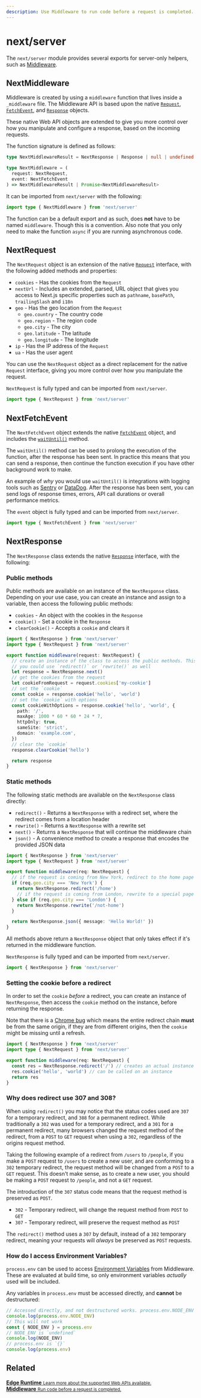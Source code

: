 ```yaml
---
description: Use Middleware to run code before a request is completed.
---
```


# next/server

The `next/server` module provides several exports for server-only helpers, such as [Middleware](/docs/middleware.md).

## NextMiddleware

Middleware is created by using a `middleware` function that lives inside a `_middleware` file. The Middleware API is based upon the native [`Request`](https://developer.mozilla.org/en-US/docs/Web/API/Request), [`FetchEvent`](https://developer.mozilla.org/en-US/docs/Web/API/FetchEvent), and [`Response`](https://developer.mozilla.org/en-US/docs/Web/API/Response) objects.

These native Web API objects are extended to give you more control over how you manipulate and configure a response, based on the incoming requests.

The function signature is defined as follows:

```ts
type NextMiddlewareResult = NextResponse | Response | null | undefined

type NextMiddleware = (
  request: NextRequest,
  event: NextFetchEvent
) => NextMiddlewareResult | Promise<NextMiddlewareResult>
```

It can be imported from `next/server` with the following:

```ts
import type { NextMiddleware } from 'next/server'
```

The function can be a default export and as such, does **not** have to be named `middleware`. Though this is a convention. Also note that you only need to make the function `async` if you are running asynchronous code.

## NextRequest

The `NextRequest` object is an extension of the native [`Request`](https://developer.mozilla.org/en-US/docs/Web/API/Request) interface, with the following added methods and properties:

- `cookies` - Has the cookies from the `Request`
- `nextUrl` - Includes an extended, parsed, URL object that gives you access to Next.js specific properties such as `pathname`, `basePath`, `trailingSlash` and `i18n`
- `geo` - Has the geo location from the `Request`
  - `geo.country` - The country code
  - `geo.region` - The region code
  - `geo.city` - The city
  - `geo.latitude` - The latitude
  - `geo.longitude` - The longitude
- `ip` - Has the IP address of the `Request`
- `ua` - Has the user agent

You can use the `NextRequest` object as a direct replacement for the native `Request` interface, giving you more control over how you manipulate the request.

`NextRequest` is fully typed and can be imported from `next/server`.

```ts
import type { NextRequest } from 'next/server'
```

## NextFetchEvent

The `NextFetchEvent` object extends the native [`FetchEvent`](https://developer.mozilla.org/en-US/docs/Web/API/FetchEvent) object, and includes the [`waitUntil()`](https://developer.mozilla.org/en-US/docs/Web/API/ExtendableEvent/waitUntil) method.

The `waitUntil()` method can be used to prolong the execution of the function, after the response has been sent. In practice this means that you can send a response, then continue the function execution if you have other background work to make.

An example of _why_ you would use `waitUntil()` is integrations with logging tools such as [Sentry](https://sentry.io) or [DataDog](https://www.datadoghq.com). After the response has been sent, you can send logs of response times, errors, API call durations or overall performance metrics.

The `event` object is fully typed and can be imported from `next/server`.

```ts
import type { NextFetchEvent } from 'next/server'
```

## NextResponse

The `NextResponse` class extends the native [`Response`](https://developer.mozilla.org/en-US/docs/Web/API/Response) interface, with the following:

### Public methods

Public methods are available on an instance of the `NextResponse` class. Depending on your use case, you can create an instance and assign to a variable, then access the following public methods:

- `cookies` - An object with the cookies in the `Response`
- `cookie()` - Set a cookie in the `Response`
- `clearCookie()` - Accepts a `cookie` and clears it

```ts
import { NextResponse } from 'next/server'
import type { NextRequest } from 'next/server'

export function middleware(request: NextRequest) {
  // create an instance of the class to access the public methods. This uses `next()`,
  // you could use `redirect()` or `rewrite()` as well
  let response = NextResponse.next()
  // get the cookies from the request
  let cookieFromRequest = request.cookies['my-cookie']
  // set the `cookie`
  const cookie = response.cookie('hello', 'world')
  // set the `cookie` with options
  const cookieWithOptions = response.cookie('hello', 'world', {
    path: '/',
    maxAge: 1000 * 60 * 60 * 24 * 7,
    httpOnly: true,
    sameSite: 'strict',
    domain: 'example.com',
  })
  // clear the `cookie`
  response.clearCookie('hello')

  return response
}
```

### Static methods

The following static methods are available on the `NextResponse` class directly:

- `redirect()` - Returns a `NextResponse` with a redirect set, where the redirect comes from a location header
- `rewrite()` - Returns a `NextResponse` with a rewrite set
- `next()` - Returns a `NextResponse` that will continue the middleware chain
- `json()` - A convenience method to create a response that encodes the provided JSON data

```ts
import { NextResponse } from 'next/server'
import type { NextRequest } from 'next/server'

export function middleware(req: NextRequest) {
  // if the request is coming from New York, redirect to the home page
  if (req.geo.city === 'New York') {
    return NextResponse.redirect('/home')
    // if the request is coming from London, rewrite to a special page
  } else if (req.geo.city === 'London') {
    return NextResponse.rewrite('/not-home')
  }

  return NextResponse.json({ message: 'Hello World!' })
}
```

All methods above return a `NextResponse` object that only takes effect if it's returned in the middleware function.

`NextResponse` is fully typed and can be imported from `next/server`.

```ts
import { NextResponse } from 'next/server'
```

### Setting the cookie before a redirect

In order to set the `cookie` _before_ a redirect, you can create an instance of `NextResponse`, then access the `cookie` method on the instance, before returning the response.

Note that there is a [Chrome bug](https://bugs.chromium.org/p/chromium/issues/detail?id=696204) which means the entire redirect chain **must** be from the same origin, if they are from different origins, then the `cookie` might be missing until a refresh.

```ts
import { NextResponse } from 'next/server'
import type { NextRequest } from 'next/server'

export function middleware(req: NextRequest) {
  const res = NextResponse.redirect('/') // creates an actual instance
  res.cookie('hello', 'world') // can be called on an instance
  return res
}
```

### Why does redirect use 307 and 308?

When using `redirect()` you may notice that the status codes used are `307` for a temporary redirect, and `308` for a permanent redirect. While traditionally a `302` was used for a temporary redirect, and a `301` for a permanent redirect, many browsers changed the request method of the redirect, from a `POST` to `GET` request when using a `302`, regardless of the origins request method.

Taking the following example of a redirect from `/users` to `/people`, if you make a `POST` request to `/users` to create a new user, and are conforming to a `302` temporary redirect, the request method will be changed from a `POST` to a `GET` request. This doesn't make sense, as to create a new user, you should be making a `POST` request to `/people`, and not a `GET` request.

The introduction of the `307` status code means that the request method is preserved as `POST`.

- `302` - Temporary redirect, will change the request method from `POST` to `GET`
- `307` - Temporary redirect, will preserve the request method as `POST`

The `redirect()` method uses a `307` by default, instead of a `302` temporary redirect, meaning your requests will _always_ be preserved as `POST` requests.

### How do I access Environment Variables?

`process.env` can be used to access [Environment Variables](/docs/basic-features/environment-variables.md) from Middleware. These are evaluated at build time, so only environment variables _actually_ used will be included.

Any variables in `process.env` must be accessed directly, and **cannot** be destructured:

```ts
// Accessed directly, and not destructured works. process.env.NODE_ENV is `"development"` or `"production"`
console.log(process.env.NODE_ENV)
// This will not work
const { NODE_ENV } = process.env
// NODE_ENV is `undefined`
console.log(NODE_ENV)
// process.env is `{}`
console.log(process.env)
```

## Related

<div class="card">
  <a href="/docs/api-reference/edge-runtime.md">
    <b>Edge Runtime</b>
    <small>Learn more about the supported Web APIs available.</small>
  </a>
</div>

<div class="card">
  <a href="/docs/middleware.md">
    <b>Middleware</b>
    <small>Run code before a request is completed.</small>
  </a>
</div>
